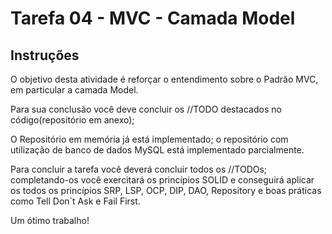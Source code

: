 # Tarefa 04 - MVC - Camada Model

## Instruções
O objetivo desta atividade é reforçar o entendimento sobre o Padrão MVC, em particular a camada Model.

Para sua conclusão você deve concluir os //TODO destacados no código(repositório em anexo); 

O Repositório em memória já está implementado; o repositório com utilização de banco de dados MySQL está implementado parcialmente.

Para concluir a tarefa você deverá concluir todos os //TODOs; completando-os você exercitará os princípios SOLID e conseguirá aplicar os todos os princípios SRP, LSP, OCP, DIP, DAO, Repository e boas práticas como Tell Don`t Ask e Fail First.

Um ótimo trabalho!
